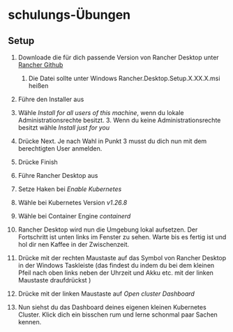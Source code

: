 # schulungs-Übungen

## Setup


1. Downloade die für dich passende Version von Rancher Desktop unter [Rancher Github](https://github.com/rancher-sandbox/rancher-desktop/releases)
    1. Die Datei sollte unter Windows Rancher.Desktop.Setup.X.XX.X.msi heißen

2. Führe den Installer aus

3. Wähle *Install for all users of this machine*, wenn du lokale Administrationsrechte besitzt.
    3. Wenn du keine Administrationsrechte besitzt wähle *Install just for you*

4. Drücke Next. Je nach Wahl in Punkt 3 musst du dich nun mit dem berechtigten User anmelden.

5. Drücke Finish

6. Führe Rancher Desktop aus

7. Setze Haken bei *Enable Kubernetes*

8. Wähle bei Kubernetes Version *v1.26.8*

9. Wähle bei Container Engine *containerd*

10. Rancher Desktop wird nun die Umgebung lokal aufsetzen. Der Fortschritt ist unten links im Fenster zu sehen. Warte bis es fertig ist und hol dir nen Kaffee in der Zwischenzeit.

11. Drücke  mit der rechten Maustaste auf das Symbol von Rancher Desktop in der Windows Taskleiste (das findest du indem du bei dem kleinen Pfeil nach oben links neben der Uhrzeit und Akku etc. mit der linken Maustaste draufdrückst )

12. Drücke mit der linken Maustaste auf *Open cluster Dashboard*

13. Nun siehst du das Dashboard deines eigenen kleinen Kubernetes Cluster. Klick dich ein bisschen rum und lerne schonmal paar Sachen kennen.



